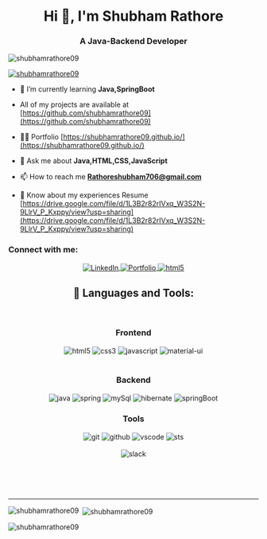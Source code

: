 <h1 align="center">Hi 👋, I'm Shubham Rathore</h1>
<h3 align="center">A Java-Backend Developer</h3>

<p align="left"> <img src="https://komarev.com/ghpvc/?username=shubhamrathore09&label=Profile%20views&color=0e75b6&style=flat" alt="shubhamrathore09" /> </p>

<p align="left"> <a href="https://github.com/ryo-ma/github-profile-trophy"><img src="https://github-profile-trophy.vercel.app/?username=shubhamrathore09" alt="shubhamrathore09" /></a> </p>

- 🌱 I’m currently learning **Java,SpringBoot**

-  All of my projects are available at [https://github.com/shubhamrathore09](https://github.com/shubhamrathore09)
- 👨‍💻 Portfolio [https://shubhamrathore09.github.io/](https://shubhamrathore09.github.io/)

- 💬 Ask me about **Java,HTML,CSS,JavaScript**

- 📫 How to reach me **Rathoreshubham706@gmail.com**

- 📄 Know about my experiences Resume [https://drive.google.com/file/d/1L3B2r82rIVxq_W3S2N-9LlrV_P_Kxppy/view?usp=sharing](https://drive.google.com/file/d/1L3B2r82rIVxq_W3S2N-9LlrV_P_Kxppy/view?usp=sharing)

<h3 align="left">Connect with me:</h3>
 <div align="center" >
     <a href="https://in.linkedin.com/in/09-shubham-rathore/" target="_blank">
     <a href="https://in.linkedin.com/in/09-shubham-rathore/" target="_blank">
     <img src="https://img.shields.io/badge/LinkedIn-0077B5?style=for-the-badge&logo=linkedin&logoColor=white" align="center" alt="LinkedIn"> </a>
      <a href="https://shubhamrathore09.github.io/" target="_blank">
     <img src="https://img.shields.io/badge/Portfolio-18A303?style=for-the-badge&logo=ionic&logoColor=white" align="center" alt="Portfolio"> </a>
      <a title="Shubham Rathore" href="mailto:rathoreshubham706@gmail.com" target="_blank">
     <img src="https://img.shields.io/badge/Gmail-D14836?style=for-the-badge&logo=gmail&logoColor=white" align="center" alt="html5"> </a> 
     </div>
      
<!-- <p align="center">
<a href="https://in.linkedin.com/in/09-shubham-rathore" target="blank"><img align="center" src="https://user-images.githubusercontent.com/107457194/205663246-9eefb195-bee1-48e5-b9a3-5d0948bcdfc5.png" alt="https://in.linkedin.com/in/09-shubham-rathore/" height="30" width="40" /></a>
  </p>
  
<p align="left"> -->
  
<!-- </p> -->
 <h2 align="center">🚀 Languages and Tools:</h2>
      <br/>
      <div align="center">
       <div align="center"><h3 align="center">Frontend</h3>
      <img src="https://img.shields.io/badge/html5-%23E34F26.svg?style=for-the-badge&logo=html5&logoColor=white" align="center" alt="html5">
      <img src = "https://img.shields.io/badge/css3-%231572B6.svg?style=for-the-badge&logo=css3&logoColor=white" align="center" alt="css3">
      <img src ="https://img.shields.io/badge/javascript-%23323330.svg?style=for-the-badge&logo=javascript&logoColor=%23F7DF1E" align="center" alt="javascript">
      <img src="https://img.shields.io/badge/DOM-007FFF?style=for-the-badge&logo=DOM&logoColor=white"  align="center" alt="material-ui"/>
      </div>
       <br/>
        <div align="center"><h3 align="center">Backend</h3> 
      <img src="https://img.shields.io/badge/Java-339933?style=for-the-badge" align="center" alt="java" />
      <img src="https://img.shields.io/badge/Spring-000000?style=for-the-badge" align="center" alt="spring"/>
      <img src="https://img.shields.io/badge/MySql-4EA94B?style=for-the-badge" align="center" alt="mySql"/>
      <img src="https://img.shields.io/badge/Hibernate-%2300f.svg?style=for-the-badge" align="center" alt="hibernate"/>
         <img src="https://img.shields.io/badge/SpringBoot-%2300f.svg?style=for-the-badge" align="center" alt="springBoot"/>
       </div>
        <div align="center"><h3 align="center">Tools</h3> 
         <img src="https://img.shields.io/badge/netlify-%23000000.svg?style=for-the-badge&logo=netlify&logoColor=#00C7B7" align="center" alt="git"/>
      <img src="https://img.shields.io/badge/GitHub-100000?style=for-the-badge&logo=github&logoColor=white"  align="center" alt="github"/>
         <img src="https://img.shields.io/badge/Visual%20Studio-5C2D91.svg?style=for-the-badge&logo=visual-studio&logoColor=white"  align="center" alt="vscode"/>
        <img src="https://img.shields.io/badge/-Sts-blue?style=for-the-badge" align="center" alt="sts"/>
         <br/>
      <br/>
         <img src="https://img.shields.io/badge/Slack-4A154B?style=for-the-badge&logo=slack&logoColor=white" align="center" alt="slack"/>
       </div>
      </div>
      <br/>
       <br/>
      <br/>
      <br/>
      <hr />
<p>
 <img align="left" src="https://github-readme-stats.vercel.app/api/top-langs?username=shubhamrathore09&show_icons=true&locale=en&layout=compact" alt="shubhamrathore09" />
 </p>

<p>&nbsp;<img align="center" src="https://github-readme-stats.vercel.app/api?username=shubhamrathore09&show_icons=true&locale=en" alt="shubhamrathore09" /></p>

<p><img align="center" src="https://github-readme-streak-stats.herokuapp.com/?user=shubhamrathore09&" alt="shubhamrathore09" /></p>
